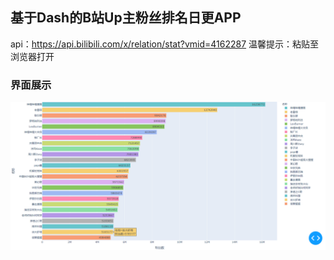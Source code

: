 ## 基于Dash的B站Up主粉丝排名日更APP
api：https://api.bilibili.com/x/relation/stat?vmid=4162287
温馨提示：粘贴至浏览器打开
### 界面展示
![](rank.png)
